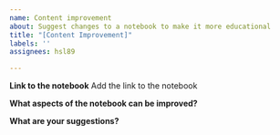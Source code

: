 ```yaml
---
name: Content improvement
about: Suggest changes to a notebook to make it more educational
title: "[Content Improvement]"
labels: ''
assignees: hsl89

---
```


**Link to the notebook**
Add the link to the notebook


**What aspects of the notebook can be improved?**


**What are your suggestions?**
